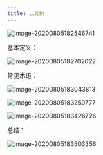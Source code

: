 ```yaml
---
title: 二叉树
---
```

  

![image-20200805182546741](https://cdn.jsdelivr.net/gh/KimYangOfCat/MyPicStorage/2021-CSPostgraduate-408/20200810013238.jpg)

基本定义：

![image-20200805182702622](https://cdn.jsdelivr.net/gh/KimYangOfCat/MyPicStorage/2021-CSPostgraduate-408/20200810013246.jpg)

常见术语：

![image-20200805183043813](https://cdn.jsdelivr.net/gh/KimYangOfCat/MyPicStorage/2021-CSPostgraduate-408/20200810013259.jpg)

![image-20200805183250777](https://cdn.jsdelivr.net/gh/KimYangOfCat/MyPicStorage/2021-CSPostgraduate-408/20200810013306.jpg)

![image-20200805183426726](https://cdn.jsdelivr.net/gh/KimYangOfCat/MyPicStorage/2021-CSPostgraduate-408/20200810013313.jpg)

总结：

![image-20200805183503356](https://tva1.sinaimg.cn/large/007S8ZIlly1ghg49qdqdxj320l0u07wh.jpg)
